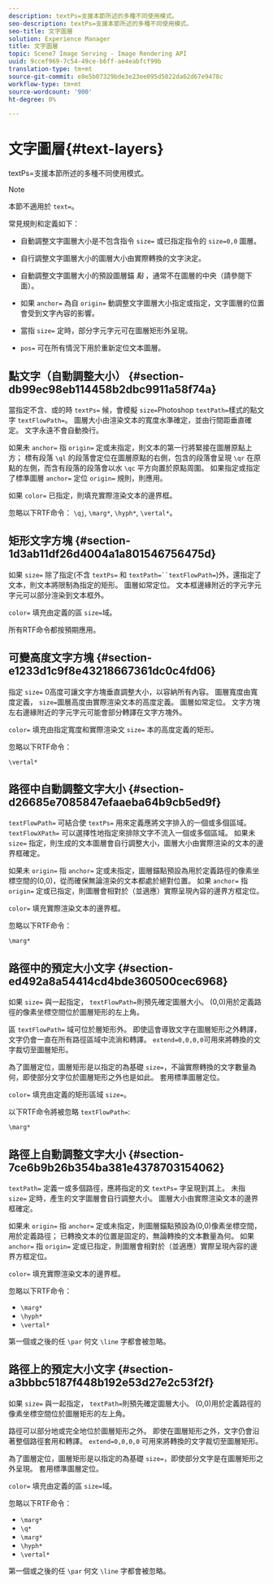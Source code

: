 ```yaml
---
description: textPs=支援本節所述的多種不同使用模式。
seo-description: textPs=支援本節所述的多種不同使用模式。
seo-title: 文字圖層
solution: Experience Manager
title: 文字圖層
topic: Scene7 Image Serving - Image Rendering API
uuid: 9ccef969-7c54-49ce-b6ff-ae4eabfcf99b
translation-type: tm+mt
source-git-commit: e8e5b07329bde3e23ee095d5022da62d67e9478c
workflow-type: tm+mt
source-wordcount: '900'
ht-degree: 0%

---
```



# 文字圖層{#text-layers}

textPs=支援本節所述的多種不同使用模式。

>[!NOTE]
>
>本節不適用於 `text=`。

常見規則和定義如下：

* 自動調整文字圖層大小是不包含指令 `size=` 或已指定指令的 `size=0,0` 圖層。

* 自行調整文字圖層大小的圖層大小由實際轉換的文字決定。
* 自動調整文字圖層大小的預設圖層錨 *點* ，通常不在圖層的中央（請參閱下面）。
* 如果 `anchor=` 為自 `origin=` 動調整文字圖層大小指定或指定，文字圖層的位置會受到文字內容的影響。

* 當指 `size=` 定時，部分字元字元可在圖層矩形外呈現。
* `pos=` 可在所有情況下用於重新定位文本圖層。

## 點文字（自動調整大小） {#section-db99ec98eb114458b2dbc9911a58f74a}

當指定不含、或的時 `textPs=` 候，會模擬 `size=`Photoshop `textPath=`樣式的點文字 `textFlowPath=`。 圖層大小由渲染文本的寬度水準確定，並由行間距垂直確定。 文字永遠不會自動換行。

如果未 `anchor=` 指 `origin=` 定或未指定，則文本的第一行將緊接在圖層原點上方； 標有段落 `\ql` 的段落會定位在圖層原點的右側，包含的段落會呈現 `\qr` 在原點的左側，而含有段落的段落會以水 `\qc` 平方向置於原點周圍。 如果指定或指定了標準圖層 `anchor=` 定位 `origin=` 規則，則應用。

如果 `color=` 已指定，則填充實際渲染文本的邊界框。

忽略以下RTF命令： `\qj`, `\marg*`, `\hyph*`, `\vertal*`。

## 矩形文字方塊 {#section-1d3ab11df26d4004a1a801546756475d}

如果 `size=` 除了指定(不含 `textPs=` 和 `textPath=``textFlowPath=`)外，還指定了文本，則文本將限制為指定的矩形。 圖層如常定位。 文本框邊緣附近的字元字元字元可以部分渲染到文本框外。

`color=` 填充由定義的區 `size=`域。

所有RTF命令都按預期應用。

## 可變高度文字方塊 {#section-e1233d1c9f8e43218667361dc0c4fd06}

指定 `size=` 0高度可讓文字方塊垂直調整大小，以容納所有內容。 圖層寬度由寬度定義， `size=`圖層高度由實際渲染文本的高度定義。 圖層如常定位。 文字方塊左右邊緣附近的字元字元可能會部分轉譯在文字方塊外。

`color=` 填充由指定寬度和實際渲染文 `size=` 本的高度定義的矩形。

忽略以下RTF命令：

`\vertal*`

## 路徑中自動調整文字大小 {#section-d26685e7085847efaaeba64b9cb5ed9f}

`textFlowPath=` 可結合使 `textPs=` 用來定義應將文字排入的一個或多個區域。 `textFlowXPath=` 可以選擇性地指定來排除文字不流入一個或多個區域。 如果未 `size=` 指定，則生成的文本圖層會自行調整大小，圖層大小由實際渲染的文本的邊界框確定。

如果未 `origin=` 指 `anchor=` 定或未指定，圖層錨點預設為用於定義路徑的像素坐標空間的(0,0)，從而確保無論渲染的文本都處於絕對位置。 如果 `anchor=` 指 `origin=` 定或已指定，則圖層會相對於（並適應）實際呈現內容的邊界方框定位。

`color=` 填充實際渲染文本的邊界框。

忽略以下RTF命令：

`\marg*`

## 路徑中的預定大小文字 {#section-ed492a8a54414cd4bde360500cec6968}

如果 `size=` 與一起指定， `textFlowPath=`則預先確定圖層大小。 (0,0)用於定義路徑的像素坐標空間位於圖層矩形的左上角。

區 `textFlowPath=` 域可位於層矩形外。 即使這會導致文字在圖層矩形之外轉譯，文字仍會一直在所有路徑區域中流淌和轉譯。 `extend=0,0,0,0`可用來將轉換的文字裁切至圖層矩形。

為了圖層定位，圖層矩形是以指定的為基礎 `size=`，不論實際轉換的文字數量為何，即使部分文字位於圖層矩形之外也是如此。 套用標準圖層定位。

`color=` 填充由定義的矩形區域 `size=`。

以下RTF命令將被忽略 `textFlowPath=`:

`\marg*`

## 路徑上自動調整文字大小 {#section-7ce6b9b26b354ba381e4378703154062}

`textPath=` 定義一或多個路徑，應將指定的文 `textPs=` 字呈現到其上。 未指 `size=` 定時，產生的文字圖層會自行調整大小。 圖層大小由實際渲染文本的邊界框確定。

如果未 `origin=` 指 `anchor=` 定或未指定，則圖層錨點預設為(0,0)像素坐標空間，用於定義路徑； 已轉換文本的位置是固定的，無論轉換的文本數量為何。 如果 `anchor=` 指 `origin=` 定或已指定，則圖層會相對於（並適應）實際呈現內容的邊界方框定位。

`color=` 填充實際渲染文本的邊界框。

忽略以下RTF命令：

* `\marg*`
* `\hyph*`
* `\vertal*`

第一個或之後的任 `\par` 何文 `\line` 字都會被忽略。

## 路徑上的預定大小文字 {#section-a3bbbc5187f448b192e53d27e2c53f2f}

如果 `size=` 與一起指定， `textPath=`則預先確定圖層大小。 (0,0)用於定義路徑的像素坐標空間位於圖層矩形的左上角。

路徑可以部分地或完全地位於圖層矩形之外。 即使在圖層矩形之外，文字仍會沿著整個路徑套用和轉譯。 `extend=0,0,0,0` 可用來將轉換的文字裁切至圖層矩形。

為了圖層定位，圖層矩形是以指定的為基礎 `size=`，即使部分文字是在圖層矩形之外呈現。 套用標準圖層定位。

`color=` 填充由定義的區 `size=`域。

忽略以下RTF命令：

* `\marg*`
* `\q*`
* `\marg*`
* `\hyph*`
* `\vertal*`

第一個或之後的任 `\par` 何文 `\line` 字都會被忽略。
